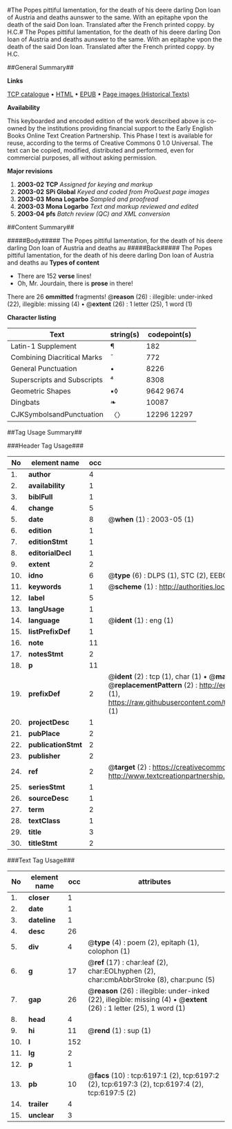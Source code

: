 #The Popes pittiful lamentation, for the death of his deere darling Don Ioan of Austria and deaths aunswer to the same. With an epitaphe vpon the death of the said Don Ioan. Translated after the French printed coppy. by H.C.#
The Popes pittiful lamentation, for the death of his deere darling Don Ioan of Austria and deaths aunswer to the same. With an epitaphe vpon the death of the said Don Ioan. Translated after the French printed coppy. by H.C.

##General Summary##

**Links**

[TCP catalogue](http://www.ota.ox.ac.uk/tcp/)  • 
[HTML](http://tei.it.ox.ac.uk/tcp/Texts-HTML/free/A02/A02218.html)  • 
[EPUB](http://tei.it.ox.ac.uk/tcp/Texts-EPUB/free/A02/A02218.epub) • 
[Page images (Historical Texts)](https://data.historicaltexts.jisc.ac.uk/view?pubId=eebo-99841601e&pageId=eebo-99841601e-6197-1)

**Availability**

This keyboarded and encoded edition of the
	       work described above is co-owned by the institutions
	       providing financial support to the Early English Books
	       Online Text Creation Partnership. This Phase I text is
	       available for reuse, according to the terms of Creative
	       Commons 0 1.0 Universal. The text can be copied,
	       modified, distributed and performed, even for
	       commercial purposes, all without asking permission.

**Major revisions**

1. __2003-02__ __TCP__ *Assigned for keying and markup*
1. __2003-02__ __SPi Global__ *Keyed and coded from ProQuest page images*
1. __2003-03__ __Mona Logarbo__ *Sampled and proofread*
1. __2003-03__ __Mona Logarbo__ *Text and markup reviewed and edited*
1. __2003-04__ __pfs__ *Batch review (QC) and XML conversion*

##Content Summary##

#####Body#####
The Popes pittiful lamentation, for the death of his deere darling Don Ioan of Austria and deaths au
#####Back#####
The Popes pittiful lamentation, for the death of his deere darling Don Ioan of Austria and deaths au
**Types of content**

  * There are 152 **verse** lines!
  * Oh, Mr. Jourdain, there is **prose** in there!

There are 26 **ommitted** fragments! 
 @__reason__ (26) : illegible: under-inked (22), illegible: missing (4)  •  @__extent__ (26) : 1 letter (25), 1 word (1)

**Character listing**


|Text|string(s)|codepoint(s)|
|---|---|---|
|Latin-1 Supplement|¶|182|
|Combining             Diacritical Marks|̄|772|
|General Punctuation|•|8226|
|Superscripts             and Subscripts|⁴|8308|
|Geometric Shapes|▪◊|9642 9674|
|Dingbats|❧|10087|
|CJKSymbolsandPunctuation|〈〉|12296 12297|

##Tag Usage Summary##

###Header Tag Usage###

|No|element name|occ|attributes|
|---|---|---|---|
|1.|__author__|4||
|2.|__availability__|1||
|3.|__biblFull__|1||
|4.|__change__|5||
|5.|__date__|8| @__when__ (1) : 2003-05 (1)|
|6.|__edition__|1||
|7.|__editionStmt__|1||
|8.|__editorialDecl__|1||
|9.|__extent__|2||
|10.|__idno__|6| @__type__ (6) : DLPS (1), STC (2), EEBO-CITATION (1), PROQUEST (1), VID (1)|
|11.|__keywords__|1| @__scheme__ (1) : http://authorities.loc.gov/ (1)|
|12.|__label__|5||
|13.|__langUsage__|1||
|14.|__language__|1| @__ident__ (1) : eng (1)|
|15.|__listPrefixDef__|1||
|16.|__note__|11||
|17.|__notesStmt__|2||
|18.|__p__|11||
|19.|__prefixDef__|2| @__ident__ (2) : tcp (1), char (1)  •  @__matchPattern__ (2) : ([0-9\-]+):([0-9IVX]+) (1), (.+) (1)  •  @__replacementPattern__ (2) : http://eebo.chadwyck.com/downloadtiff?vid=$1&page=$2 (1), https://raw.githubusercontent.com/textcreationpartnership/Texts/master/tcpchars.xml#$1 (1)|
|20.|__projectDesc__|1||
|21.|__pubPlace__|2||
|22.|__publicationStmt__|2||
|23.|__publisher__|2||
|24.|__ref__|2| @__target__ (2) : https://creativecommons.org/publicdomain/zero/1.0/ (1), http://www.textcreationpartnership.org/docs/. (1)|
|25.|__seriesStmt__|1||
|26.|__sourceDesc__|1||
|27.|__term__|2||
|28.|__textClass__|1||
|29.|__title__|3||
|30.|__titleStmt__|2||


###Text Tag Usage###

|No|element name|occ|attributes|
|---|---|---|---|
|1.|__closer__|1||
|2.|__date__|1||
|3.|__dateline__|1||
|4.|__desc__|26||
|5.|__div__|4| @__type__ (4) : poem (2), epitaph (1), colophon (1)|
|6.|__g__|17| @__ref__ (17) : char:leaf (2), char:EOLhyphen (2), char:cmbAbbrStroke (8), char:punc (5)|
|7.|__gap__|26| @__reason__ (26) : illegible: under-inked (22), illegible: missing (4)  •  @__extent__ (26) : 1 letter (25), 1 word (1)|
|8.|__head__|4||
|9.|__hi__|11| @__rend__ (1) : sup (1)|
|10.|__l__|152||
|11.|__lg__|2||
|12.|__p__|1||
|13.|__pb__|10| @__facs__ (10) : tcp:6197:1 (2), tcp:6197:2 (2), tcp:6197:3 (2), tcp:6197:4 (2), tcp:6197:5 (2)|
|14.|__trailer__|4||
|15.|__unclear__|3||
